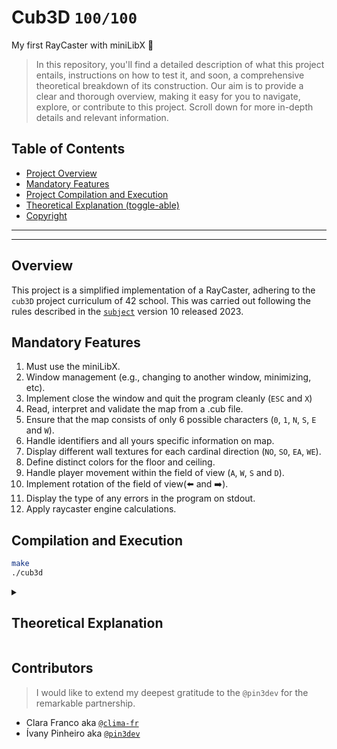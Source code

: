 # Cub3D `100/100`
My first RayCaster with miniLibX 🔫

>In this repository, you'll find a detailed description of what this project entails, instructions on how to test it, and soon, a comprehensive theoretical breakdown of its construction. Our aim is to provide a clear and thorough overview, making it easy for you to navigate, explore, or contribute to this project. Scroll down for more in-depth details and relevant information.

## Table of Contents
- [Project Overview](#overview)
- [Mandatory Features](#mandatory-features)
- [Project Compilation and Execution](#compilation-and-execution)
- [Theoretical Explanation (toggle-able)](#theoretical-explanation)
- [Copyright](#contributors)

---

---

## Overview

This project is a simplified implementation of a RayCaster, adhering to the `cub3D` project curriculum of 42 school. This was carried out following the rules described in the [`subject`](https://cdn.intra.42.fr/pdf/pdf/113054/en.subject.pdf) version 10 released 2023.

## Mandatory Features

1. Must use the miniLibX.
2. Window management (e.g., changing to another window, minimizing, etc).
3. Implement close the window and quit the program cleanly (`ESC` and `X`)
4. Read, interpret and validate the map from a .cub file.
5. Ensure that the map consists of only 6 possible characters (`0`, `1`, `N`, `S`, `E` and `W`).
6. Handle identifiers and all yours specific information on map.
7. Display different wall textures for each cardinal direction (`NO`, `SO`, `EA`, `WE`).
8. Define distinct colors for the floor and ceiling.
9. Handle player movement within the field of view (`A`, `W`, `S` and `D`).
10. Implement rotation of the field of view(⬅️ and ➡️).
12. Display the type of any errors in the program on stdout.
13. Apply raycaster engine calculations.

## Compilation and Execution

```bash
make
./cub3d
```
<details><summary><h2 id="Theoretical Explanation">Theoretical Explanation</h2></summary>

  >soon

</details>

## Contributors

>I would like to extend my deepest gratitude to the `@pin3dev` for the remarkable partnership.

* Clara Franco aka [`@clima-fr`](https://github.com/clima-fr)
* Ívany Pinheiro aka [`@pin3dev`](https://github.com/pin3dev)
